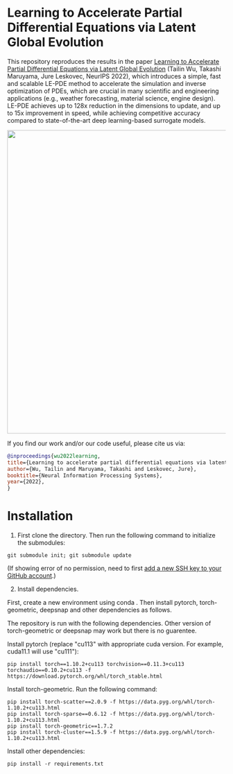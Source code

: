# Learning to Accelerate Partial Differential Equations via Latent Global Evolution

This repository reproduces the results in the paper [Learning to Accelerate Partial Differential Equations via Latent Global Evolution](https://arxiv.org/abs/2206.07681) (Tailin Wu, Takashi Maruyama, Jure Leskovec, NeurIPS 2022), which introduces a simple, fast and scalable LE-PDE method to accelerate the simulation and inverse optimization of PDEs, which are crucial in many scientific and engineering applications (e.g., weather forecasting, material science, engine design). LE-PDE achieves up to 128x reduction in the dimensions to update, and up to 15x improvement in speed, while achieving competitive accuracy compared to state-of-the-art deep learning-based surrogate models.

<a href="url"><img src="https://github.com/snap-stanford/le_pde/blob/master/assets/le_pde.png" align="center" width="700" ></a>

If you find our work and/or our code useful, please cite us via:

```bibtex
@inproceedings{wu2022learning,
title={Learning to accelerate partial differential equations via latent global evolution},
author={Wu, Tailin and Maruyama, Takashi and Leskovec, Jure},
booktitle={Neural Information Processing Systems},
year={2022},
}
```

# Installation

1. First clone the directory. Then run the following command to initialize the submodules:

```code
git submodule init; git submodule update
```
(If showing error of no permission, need to first [add a new SSH key to your GitHub account](https://docs.github.com/en/authentication/connecting-to-github-with-ssh/adding-a-new-ssh-key-to-your-github-account).)

2. Install dependencies.

First, create a new environment using conda . Then install pytorch, torch-geometric, deepsnap and other dependencies as follows. 

The repository is run with the following dependencies. Other version of torch-geometric or deepsnap may work but there is no guarentee.

Install pytorch (replace "cu113" with appropriate cuda version. For example, cuda11.1 will use "cu111"):
```code
pip install torch==1.10.2+cu113 torchvision==0.11.3+cu113 torchaudio==0.10.2+cu113 -f https://download.pytorch.org/whl/torch_stable.html
```

Install torch-geometric. Run the following command:
```code
pip install torch-scatter==2.0.9 -f https://data.pyg.org/whl/torch-1.10.2+cu113.html
pip install torch-sparse==0.6.12 -f https://data.pyg.org/whl/torch-1.10.2+cu113.html
pip install torch-geometric==1.7.2
pip install torch-cluster==1.5.9 -f https://data.pyg.org/whl/torch-1.10.2+cu113.html
```

Install other dependencies:
```code
pip install -r requirements.txt
```
